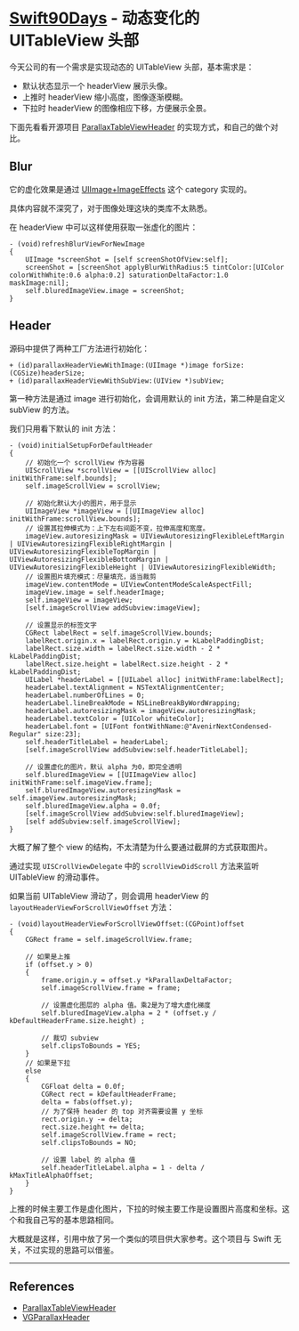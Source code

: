 # [Swift90Days](https://github.com/callmewhy/Swift90Days) - 动态变化的 UITableView 头部


今天公司的有一个需求是实现动态的 UITableView 头部，基本需求是：

- 默认状态显示一个 headerView 展示头像。
- 上推时 headerView 缩小高度，图像逐渐模糊。
- 下拉时 headerView 的图像相应下移，方便展示全景。

下面先看看开源项目 [ParallaxTableViewHeader](https://github.com/Vinodh-G/ParallaxTableViewHeader) 的实现方式，和自己的做个对比。

## Blur

它的虚化效果是通过 [UIImage+ImageEffects](https://github.com/Vinodh-G/ParallaxTableViewHeader/blob/master/ParallaxTableViewHeader/UIImage%2BImageEffects.m) 这个 category 实现的。

具体内容就不深究了，对于图像处理这块的类库不太熟悉。

在 headerView 中可以这样使用获取一张虚化的图片：

    - (void)refreshBlurViewForNewImage
    {
        UIImage *screenShot = [self screenShotOfView:self];
        screenShot = [screenShot applyBlurWithRadius:5 tintColor:[UIColor colorWithWhite:0.6 alpha:0.2] saturationDeltaFactor:1.0 maskImage:nil];
        self.bluredImageView.image = screenShot;
    }

## Header

源码中提供了两种工厂方法进行初始化：

    + (id)parallaxHeaderViewWithImage:(UIImage *)image forSize:(CGSize)headerSize;
    + (id)parallaxHeaderViewWithSubView:(UIView *)subView;

第一种方法是通过 image 进行初始化，会调用默认的 init 方法，第二种是自定义 subView 的方法。

我们只用看下默认的 init 方法：

    - (void)initialSetupForDefaultHeader
    {
        // 初始化一个 scrollView 作为容器
        UIScrollView *scrollView = [[UIScrollView alloc] initWithFrame:self.bounds];
        self.imageScrollView = scrollView;
        
        // 初始化默认大小的图片，用于显示
        UIImageView *imageView = [[UIImageView alloc] initWithFrame:scrollView.bounds];
        // 设置其拉伸模式为：上下左右间距不变，拉伸高度和宽度。
        imageView.autoresizingMask = UIViewAutoresizingFlexibleLeftMargin | UIViewAutoresizingFlexibleRightMargin | UIViewAutoresizingFlexibleTopMargin | UIViewAutoresizingFlexibleBottomMargin | UIViewAutoresizingFlexibleHeight | UIViewAutoresizingFlexibleWidth;
        // 设置图片填充模式：尽量填充，适当裁剪
        imageView.contentMode = UIViewContentModeScaleAspectFill;
        imageView.image = self.headerImage;
        self.imageView = imageView;
        [self.imageScrollView addSubview:imageView];
        
        // 设置显示的标签文字
        CGRect labelRect = self.imageScrollView.bounds;
        labelRect.origin.x = labelRect.origin.y = kLabelPaddingDist;
        labelRect.size.width = labelRect.size.width - 2 * kLabelPaddingDist;
        labelRect.size.height = labelRect.size.height - 2 * kLabelPaddingDist;
        UILabel *headerLabel = [[UILabel alloc] initWithFrame:labelRect];
        headerLabel.textAlignment = NSTextAlignmentCenter;
        headerLabel.numberOfLines = 0;
        headerLabel.lineBreakMode = NSLineBreakByWordWrapping;
        headerLabel.autoresizingMask = imageView.autoresizingMask;
        headerLabel.textColor = [UIColor whiteColor];
        headerLabel.font = [UIFont fontWithName:@"AvenirNextCondensed-Regular" size:23];
        self.headerTitleLabel = headerLabel;
        [self.imageScrollView addSubview:self.headerTitleLabel];
        
        // 设置虚化的图片，默认 alpha 为0，即完全透明
        self.bluredImageView = [[UIImageView alloc] initWithFrame:self.imageView.frame];
        self.bluredImageView.autoresizingMask = self.imageView.autoresizingMask;
        self.bluredImageView.alpha = 0.0f;
        [self.imageScrollView addSubview:self.bluredImageView];
        [self addSubview:self.imageScrollView];
    }

大概了解了整个 view 的结构，不太清楚为什么要通过截屏的方式获取图片。

通过实现 `UISCrollViewDelegate` 中的 `scrollViewDidScroll` 方法来监听 UITableView 的滑动事件。

如果当前 UITableView 滑动了，则会调用 headerView 的 `layoutHeaderViewForScrollViewOffset` 方法：


    - (void)layoutHeaderViewForScrollViewOffset:(CGPoint)offset
    {
        CGRect frame = self.imageScrollView.frame;
        
        // 如果是上推
        if (offset.y > 0)
        {
            frame.origin.y = offset.y *kParallaxDeltaFactor;
            self.imageScrollView.frame = frame;
            
            // 设置虚化图层的 alpha 值。乘2是为了增大虚化梯度
            self.bluredImageView.alpha = 2 * (offset.y / kDefaultHeaderFrame.size.height) ;
            
            // 裁切 subview
            self.clipsToBounds = YES;
        }
        // 如果是下拉
        else
        {
            CGFloat delta = 0.0f;
            CGRect rect = kDefaultHeaderFrame;
            delta = fabs(offset.y);
            // 为了保持 header 的 top 对齐需要设置 y 坐标
            rect.origin.y -= delta;
            rect.size.height += delta;
            self.imageScrollView.frame = rect;
            self.clipsToBounds = NO;
            
            // 设置 label 的 alpha 值
            self.headerTitleLabel.alpha = 1 - delta / kMaxTitleAlphaOffset;
        }
    }

上推的时候主要工作是虚化图片，下拉的时候主要工作是设置图片高度和坐标。这个和我自己写的基本思路相同。

大概就是这样，引用中放了另一个类似的项目供大家参考。这个项目与 Swift 无关，不过实现的思路可以借鉴。


*** 

## References

- [ParallaxTableViewHeader](https://github.com/Vinodh-G/ParallaxTableViewHeader)
- [VGParallaxHeader](https://github.com/stoprocent/VGParallaxHeader)